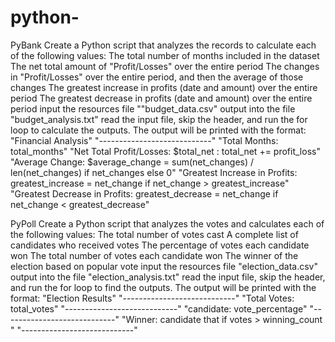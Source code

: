 # python-
PyBank
Create a Python script that analyzes the records to calculate each of the following values:
The total number of months included in the dataset
The net total amount of "Profit/Losses" over the entire period
The changes in "Profit/Losses" over the entire period, and then the average of those changes
The greatest increase in profits (date and amount) over the entire period
The greatest decrease in profits (date and amount) over the entire period
    input the resources file ""budget_data.csv"
    output into the file "budget_analysis.txt"
    read the input file, skip the header, and run the for loop to calculate the outputs.
    The output will be printed with the format:
        "Financial Analysis"
    "----------------------------"
    "Total Months: total_months"
    "Net Total Profit/Losses: $total_net :  total_net += profit_loss"
    "Average Change: $average_change = sum(net_changes) / len(net_changes) if net_changes else 0"
    "Greatest Increase in Profits: greatest_increase = net_change if net_change > greatest_increase"
    "Greatest Decrease in Profits: greatest_decrease = net_change if net_change < greatest_decrease"

PyPoll
Create a Python script that analyzes the votes and calculates each of the following values:
The total number of votes cast
A complete list of candidates who received votes
The percentage of votes each candidate won
The total number of votes each candidate won
The winner of the election based on popular vote
    input the resources file "election_data.csv"
    output into the file "election_analysis.txt"
    read the input file, skip the header, and run the for loop to find the outputs.
    The output will be printed with the format:
    "Election Results"
    "----------------------------"
    "Total Votes: total_votes"
    "----------------------------"
    "candidate: vote_percentage"
    "----------------------------"
    "Winner: candidate that if votes > winning_count "
    "----------------------------"

